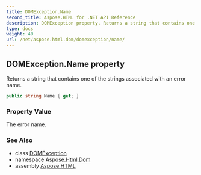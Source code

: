 ```yaml
---
title: DOMException.Name
second_title: Aspose.HTML for .NET API Reference
description: DOMException property. Returns a string that contains one of the strings associated with an error name
type: docs
weight: 40
url: /net/aspose.html.dom/domexception/name/
---
```

## DOMException.Name property

Returns a string that contains one of the strings associated with an error name.

```csharp
public string Name { get; }
```

### Property Value

The error name.

### See Also

* class [DOMException](../)
* namespace [Aspose.Html.Dom](../../../aspose.html.dom/)
* assembly [Aspose.HTML](../../../)
